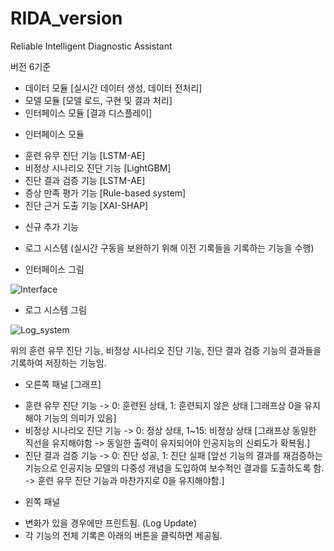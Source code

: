 # RIDA_version
Reliable Intelligent Diagnostic Assistant

버전 6기준
- 데이터 모듈 [실시간 데이터 생성, 데이터 전처리]
- 모델 모듈 [모델 로드, 구현 및 결과 처리]
- 인터페이스 모듈 [결과 디스플레이]

* 인터페이스 모듈
- 훈련 유무 진단 기능 [LSTM-AE]
- 비정상 시나리오 진단 기능 [LightGBM]
- 진단 결과 검증 기능 [LSTM-AE]
- 증상 만족 평가 기능 [Rule-based system]
- 진단 근거 도출 기능 [XAI-SHAP]

* 신규 추가 기능
- 로그 시스템 (실시간 구동을 보완하기 위해 이전 기록들을 기록하는 기능을 수행)

* 인터페이스 그림

![Interface](https://user-images.githubusercontent.com/56631737/107496497-bba00f80-6bd4-11eb-8d88-49fb7d29a0a2.png)


* 로그 시스템 그림

![Log_system](https://user-images.githubusercontent.com/56631737/107496641-e8ecbd80-6bd4-11eb-9e47-b62e545256e7.png)

위의 훈련 유무 진단 기능, 비정상 시나리오 진단 기능, 진단 결과 검증 기능의 결과들을 기록하여 저장하는 기능임.
* 오른쪽 패널 [그래프]
- 훈련 유무 진단 기능 -> 0: 훈련된 상태, 1: 훈련되지 않은 상태 [그래프상 0을 유지해야 기능의 의미가 있음]
- 비정상 시나리오 진단 기능 -> 0: 정상 상태, 1~15: 비정상 상태 [그래프상 동일한 직선을 유지해야함 -> 동일한 출력이 유지되어야 인공지능의 신뢰도가 확복됨.]
- 진단 결과 검증 기능 -> 0: 진단 성공, 1: 진단 실패 [앞선 기능의 결과를 재검증하는 기능으로 인공지능 모델의 다중성 개념을 도입하여 보수적인 결과를 도출하도록 함. -> 훈련 유무 진단 기능과 마찬가지로 0을 유지해야함.]

* 왼쪽 패널
- 변화가 있을 경우에만 프린트됨. (Log Update)
- 각 기능의 전체 기록은 아래의 버튼을 클릭하면 제공됨.
